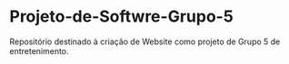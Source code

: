 # Projeto-de-Softwre-Grupo-5
Repositório destinado à criação de Website como projeto de Grupo 5 de entretenimento.
